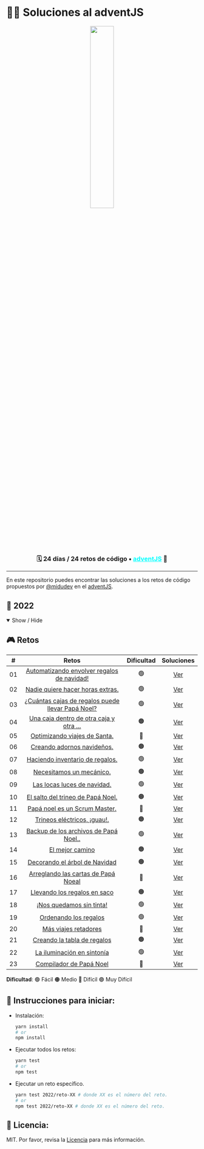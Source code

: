 # 🎅🎄 Soluciones al adventJS

<p align="center"> 
  <img src=https://adventjs.dev/challenges-2022/1.svg width="35%"/>
</p>

<h3 align="center">🗓️ 24 días /
24 retos de código • <a style="color: cyan" href="https://adventjs.dev">adventJS</a> 🚀</h3>

---

En este repositorio puedes encontrar las soluciones a los retos de código propuestos por [@midudev](https://midu.dev/) en el [adventJS](https://adventjs.dev/).

## 🤖 2022

<details open>

<summary>Show / Hide</summary>

## 🎮️ Retos

|  #  |                               Retos                               | Dificultad |          Soluciones          |
| :-: | :---------------------------------------------------------------: | :--------: | :--------------------------: |
| 01  |    [Automatizando envolver regalos de navidad!](2022/reto-01)     |     🟢     | [Ver](2022/reto-01/index.js) |
| 02  |         [Nadie quiere hacer horas extras.](2022/reto-02)          |     🟢     | [Ver](2022/reto-02/index.js) |
| 03  | [¿Cuántas cajas de regalos puede llevar Papá Noel?](2022/reto-03) |     🟢     | [Ver](2022/reto-03/index.js) |
| 04  |      [Una caja dentro de otra caja y otra ...](2022/reto-04)      |     🟠     | [Ver](2022/reto-04/index.js) |
| 05  |           [Optimizando viajes de Santa.](2022/reto-05)            |     🔴     | [Ver](2022/reto-05/index.js) |
| 06  |            [Creando adornos navideños.](2022/reto-06)             |     🟠     | [Ver](2022/reto-06/index.js) |
| 07  |          [Haciendo inventario de regalos.](2022/reto-07)          |     🟢     | [Ver](2022/reto-07/index.js) |
| 08  |             [Necesitamos un mecánico.](2022/reto-08)              |     🟠     | [Ver](2022/reto-08/index.js) |
| 09  |            [Las locas luces de navidad.](2022/reto-09)            |     🟢     | [Ver](2022/reto-09/index.js) |
| 10  |         [El salto del trineo de Papá Noel.](2022/reto-10)         |     🟠     | [Ver](2022/reto-10/index.js) |
| 11  |           [Papá noel es un Scrum Master.](2022/reto-11)           |     🔴     | [Ver](2022/reto-11/index.js) |
| 12  |            [Trineos eléctricos, ¡guau!.](2022/reto-12)            |     🟠     | [Ver](2022/reto-12/index.js) |
| 13  |       [Backup de los archivos de Papá Noel..](2022/reto-13)       |     🟢     | [Ver](2022/reto-13/index.js) |
| 14  |                  [El mejor camino](2022/reto-14)                  |     🟠     | [Ver](2022/reto-14/index.js) |
| 15  |           [Decorando el árbol de Navidad](2022/reto-15)           |     🟠     | [Ver](2022/reto-15/index.js) |
| 16  |        [Arreglando las cartas de Papá Noeal](2022/reto-16)        |     🔴     | [Ver](2022/reto-16/index.js) |
| 17  |           [Llevando los regalos en saco](2022/reto-17)            |     🟠     | [Ver](2022/reto-17/index.js) |
| 18  |             [¡Nos quedamos sin tinta!](2022/reto-18)              |     🟢     | [Ver](2022/reto-18/index.js) |
| 19  |               [Ordenando los regalos](2022/reto-19)               |     🟢     | [Ver](2022/reto-19/index.js) |
| 20  |               [Más viajes retadores](2022/reto-20)                |     🔴     | [Ver](2022/reto-20/index.js) |
| 21  |            [Creando la tabla de regalos](2022/reto-21)            |     🟠     | [Ver](2022/reto-21/index.js) |
| 22  |            [La iluminación en sintonía](2022/reto-22)             |     🟢     | [Ver](2022/reto-22/index.js) |
| 23  |              [Compilador de Papá Noel](2022/reto-23)              |     🔴     | [Ver](2022/reto-23/index.js) |

**Dificultad**: 🟢 Fácil 🟠 Medio 🔴 Difícil 🟣 Muy Difícil

</details>

## 🚀 Instrucciones para iniciar:

- Instalación:

  ```bash
  yarn install
  # or
  npm install
  ```

- Ejecutar todos los retos:

  ```bash
  yarn test
  # or
  npm test
  ```

- Ejecutar un reto específico.

  ```bash
  yarn test 2022/reto-XX # donde XX es el número del reto.
  # or
  npm test 2022/reto-XX # donde XX es el número del reto.
  ```

## 📃 Licencia:

MIT. Por favor, revisa la [Licencia](LICENSE) para más información.
